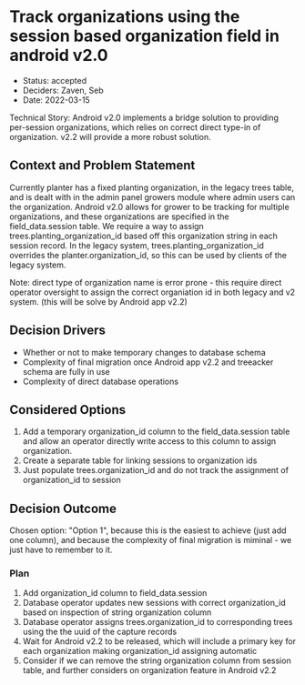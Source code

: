 # Track organizations using the session based organization field in android v2.0

* Status: accepted
* Deciders: Zaven, Seb
* Date: 2022-03-15

Technical Story: Android v2.0 implements a bridge solution to providing per-session organizations, which relies on correct direct type-in of organization.  v2.2 will provide a more robust solution.

## Context and Problem Statement

Currently planter has a fixed planting organization, in the legacy trees table, and is dealt with in the admin panel growers module where admin users can the organization.  Android v2.0 allows for grower to be tracking for multiple organizations, and these organizations are specified in the field_data.session table.  We require a way to assign trees.planting_organization_id based off this organization string in each session record.   In the legacy system, trees.planting_organization_id overrides the planter.organization_id, so this can be used by clients of the legacy system.  

Note: direct type of organization name is error prone - this require direct operator oversight to assign the correct organiation id in both legacy and v2 system. (this will be solve by Android app v2.2)

## Decision Drivers 

* Whether or not to make temporary changes to database schema
* Complexity of final migration once Android app v2.2 and treeacker schema are fully in use
* Complexity of direct database operations

## Considered Options

1. Add a temporary organization_id column to the field_data.session table and allow an operator directly write access to this column to assign organization.
2. Create a separate table for linking sessions to organization ids
3. Just populate trees.organization_id and do not track the assignment of organization_id to session

## Decision Outcome

Chosen option: "Option 1", because this is the easiest to achieve (just add one column), and because the complexity of final migration is miminal - we just have to remember to it.

### Plan
1. Add organization_id column to field_data.session
2. Database operator updates new sessions with correct organization_id based on inspection of string organization column
3. Database operator assigns trees.organization_id to corresponding trees using the the uuid of the capture records
4. Wait for Android v2.2 to be released, which will include a primary key for each organization making organization_id assigning automatic
5. Consider if we can remove the string organization column from session table, and further considers on organization feature in Android v2.2
